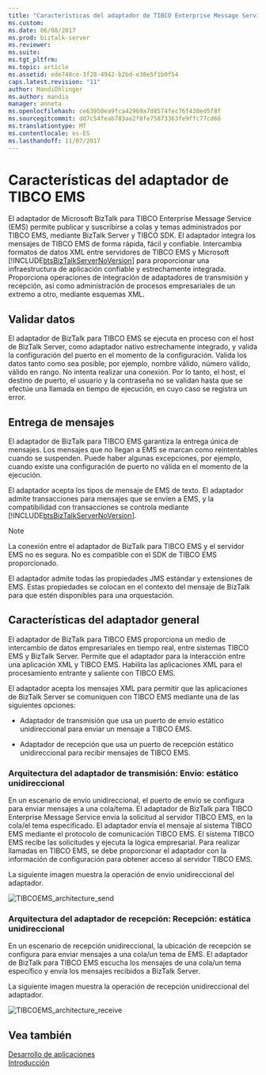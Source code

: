```yaml
---
title: "Características del adaptador de TIBCO Enterprise Message Service | Documentos de Microsoft"
ms.custom: 
ms.date: 06/08/2017
ms.prod: biztalk-server
ms.reviewer: 
ms.suite: 
ms.tgt_pltfrm: 
ms.topic: article
ms.assetid: ede748ce-3f28-4942-b2bd-e38e5f1b0f54
caps.latest.revision: "11"
author: MandiOhlinger
ms.author: mandia
manager: anneta
ms.openlocfilehash: ce63950ea9fca42969a7d8574fec76f438ed5f8f
ms.sourcegitcommit: dd7c54feab783ae2f8fe75873363fe9ffc77cd66
ms.translationtype: MT
ms.contentlocale: es-ES
ms.lasthandoff: 11/07/2017
---
```

# <a name="tibco-ems-adapter-features"></a>Características del adaptador de TIBCO EMS
El adaptador de Microsoft BizTalk para TIBCO Enterprise Message Service (EMS) permite publicar y suscribirse a colas y temas administrados por TIBCO EMS, mediante BizTalk Server y TIBCO SDK. El adaptador integra los mensajes de TIBCO EMS de forma rápida, fácil y confiable. Intercambia formatos de datos XML entre servidores de TIBCO EMS y Microsoft [!INCLUDE[btsBizTalkServerNoVersion](../includes/btsbiztalkservernoversion-md.md)] para proporcionar una infraestructura de aplicación confiable y estrechamente integrada. Proporciona operaciones de integración de adaptadores de transmisión y recepción, así como administración de procesos empresariales de un extremo a otro, mediante esquemas XML.  
  
## <a name="data-validation"></a>Validar datos  
 El adaptador de BizTalk para TIBCO EMS se ejecuta en proceso con el host de BizTalk Server, como adaptador nativo estrechamente integrado, y valida la configuración del puerto en el momento de la configuración. Valida los datos tanto como sea posible; por ejemplo, nombre válido, número válido, válido en rango. No intenta realizar una conexión. Por lo tanto, el host, el destino de puerto, el usuario y la contraseña no se validan hasta que se efectúe una llamada en tiempo de ejecución, en cuyo caso se registra un error.  
  
## <a name="message-delivery"></a>Entrega de mensajes  
 El adaptador de BizTalk para TIBCO EMS garantiza la entrega única de mensajes. Los mensajes que no llegan a EMS se marcan como reintentables cuando se suspenden. Puede haber algunas excepciones, por ejemplo, cuando existe una configuración de puerto no válida en el momento de la ejecución.  
  
 El adaptador acepta los tipos de mensaje de EMS de texto.  El adaptador admite transacciones para mensajes que se envíen a EMS, y la compatibilidad con transacciones se controla mediante [!INCLUDE[btsBizTalkServerNoVersion](../includes/btsbiztalkservernoversion-md.md)].  
  
> [!NOTE]
>  La conexión entre el adaptador de BizTalk para TIBCO EMS y el servidor EMS no es segura. No es compatible con el SDK de TIBCO EMS proporcionado.  
  
 El adaptador admite todas las propiedades JMS estándar y extensiones de EMS. Estas propiedades se colocan en el contexto del mensaje de BizTalk para que estén disponibles para una orquestación.  
  
## <a name="general-adapter-features"></a>Características del adaptador general  
 El adaptador de BizTalk para TIBCO EMS proporciona un medio de intercambio de datos empresariales en tiempo real, entre sistemas TIBCO EMS y BizTalk Server. Permite que el adaptador para la interacción entre una aplicación XML y TIBCO EMS. Habilita las aplicaciones XML para el procesamiento entrante y saliente con TIBCO EMS.  
  
 El adaptador acepta los mensajes XML para permitir que las aplicaciones de BizTalk Server se comuniquen con TIBCO EMS mediante una de las siguientes opciones:  
  
-   Adaptador de transmisión que usa un puerto de envío estático unidireccional para enviar un mensaje a TIBCO EMS.  
  
-   Adaptador de recepción que usa un puerto de recepción estático unidireccional para recibir mensajes de TIBCO EMS.  
  
### <a name="transmit-adapter-architecture-send--static-one-way"></a>Arquitectura del adaptador de transmisión: Envío: estático unidireccional  
 En un escenario de envío unidireccional, el puerto de envío se configura para enviar mensajes a una cola/tema. El adaptador de BizTalk para TIBCO Enterprise Message Service envía la solicitud al servidor TIBCO EMS, en la cola/el tema especificado. El adaptador envía el mensaje al sistema TIBCO EMS mediante el protocolo de comunicación TIBCO EMS. El sistema TIBCO EMS recibe las solicitudes y ejecuta la lógica empresarial. Para realizar llamadas en TIBCO EMS, se debe proporcionar el adaptador con la información de configuración para obtener acceso al servidor TIBCO EMS.  
  
 La siguiente imagen muestra la operación de envío unidireccional del adaptador.  
  
 ![](../core/media/tibcoems-architecture-send.gif "TIBCOEMS_architecture_send")  
  
### <a name="receive-adapter-architecture-receive--static-one-way"></a>Arquitectura del adaptador de recepción: Recepción: estática unidireccional  
 En un escenario de recepción unidireccional, la ubicación de recepción se configura para enviar mensajes a una cola/un tema de EMS. El adaptador de BizTalk para TIBCO EMS escucha los mensajes de una cola/un tema específico y envía los mensajes recibidos a BizTalk Server.  
  
 La siguiente imagen muestra la operación de recepción unidireccional del adaptador.  
  
 ![](../core/media/tibcoems-architecture-receive.gif "TIBCOEMS_architecture_receive")  
  
## <a name="see-also"></a>Vea también  
 [Desarrollo de aplicaciones](../core/developing-applications5.md)   
 [Introducción](../core/getting-started-with-biztalk-adapter-for-tibco-enterprise-message-service.md)